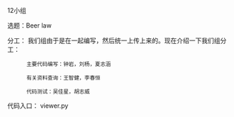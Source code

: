 12小组

选题：Beer law


分工： 我们组由于是在一起编写，然后统一上传上来的。现在介绍一下我们组分工：
          
          
          主要代码编写：钟岩，刘杨，夏志涵
          
          有关资料查询：王智健，李春恒
          
          代码测试：吴佳星，胡志威
          
          
代码入口： viewer.py
